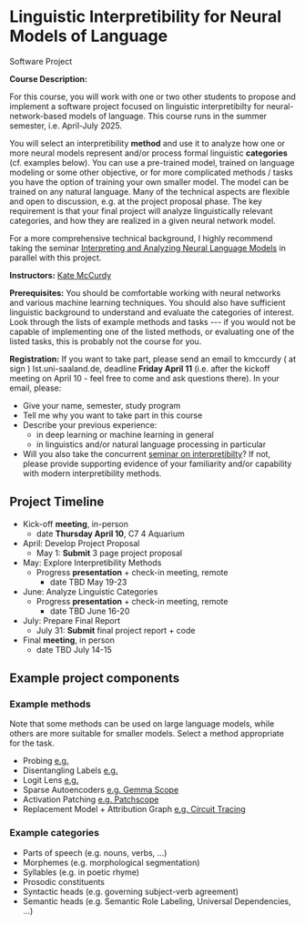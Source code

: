 # Linguistic Interpretibility for Neural Models of Language

Software Project

<!-----DESCRIPTION----->
**Course Description:**

For this course, you will work with one or two other students to propose and implement a software project focused on linguistic interpretibilty for neural-network-based models of language. This course runs in the summer semester, i.e. April-July 2025.

You will select an interpretibility **method** and use it to analyze how one or more neural models represent and/or process formal linguistic **categories** (cf. examples below). You can use a pre-trained model, trained on language modeling or some other objective, or for more complicated methods / tasks you have the option of training your own smaller model. The model can be trained on any natural language. Many of the technical aspects are flexible and open to discussion, e.g. at the project proposal phase. The key requirement is that your final project will analyze linguistically relevant categories, and how they are realized in a given neural network model.

For a more comprehensive technical background, I highly recommend taking the seminar [Interpreting and Analyzing Neural Language Models](https://lacoco-lab.github.io/courses/interpreting-2025/) in parallel with this project.

<!-----INSTRUCTORS----->
**Instructors:** [Kate McCurdy](https://lacoco-lab.github.io/home/authors/kmccurdy/)

<!----PREREQ------------>

**Prerequisites:**
You should be comfortable working with neural networks and various machine learning techniques. You should also have sufficient linguistic background to understand and evaluate the categories of interest. Look through the lists of example methods and tasks --- if you would not be capable of implementing one of the listed methods, or evaluating one of the listed tasks, this is probably not the course for you.

<!-----REGISTRATION----->

**Registration:**
 If you want to take part, please send an email to kmccurdy ( at sign ) lst.uni-saaland.de, deadline **Friday April 11** (i.e. after the kickoff meeting on April 10 - feel free to come and ask questions there). In your email, please:

  - Give your name, semester, study program
  - Tell me why you want to take part in this course
  - Describe your previous experience:
    - in deep learning or machine learning in general
    - in linguistics and/or natural language processing in particular
  - Will you also take the concurrent [seminar on interpretibilty](https://lacoco-lab.github.io/courses/interpreting-2025/)? If not, please provide supporting evidence of your familiarity and/or capability with modern interpretibility methods.

## Project Timeline

- Kick-off **meeting**, in-person
  - date **Thursday April 10**, C7 4 Aquarium
- April: Develop Project Proposal
  - May 1: **Submit** 3 page project proposal
- May: Explore Interpretibility Methods
  - Progress **presentation** + check-in meeting, remote
    -  date TBD May 19-23
- June: Analyze Linguistic Categories
  - Progress **presentation** + check-in meeting, remote
    - date TBD June 16-20
- July: Prepare Final Report
  - July 31: **Submit** final project report + code
- Final **meeting**, in person
  - date TBD July 14-15
 
## Example project components

### Example methods

Note that some methods can be used on large language models, while others are more suitable for smaller models. Select a method appropriate for the task. 

- Probing [e.g.](https://arxiv.org/abs/1909.03368)
- Disentangling Labels [e.g.](https://arxiv.org/pdf/2406.02449)
- Logit Lens [e.g.](https://www.lesswrong.com/posts/AcKRB8wDpdaN6v6ru/interpreting-gpt-the-logit-lens)
- Sparse Autoencoders [e.g. Gemma Scope](https://deepmind.google/discover/blog/gemma-scope-helping-the-safety-community-shed-light-on-the-inner-workings-of-language-models/)
- Activation Patching [e.g. Patchscope](https://arxiv.org/abs/2401.06102)
- Replacement Model + Attribution Graph [e.g. Circuit Tracing](https://transformer-circuits.pub/2025/attribution-graphs/methods.html)

### Example categories

- Parts of speech (e.g. nouns, verbs, ...)
- Morphemes (e.g. morphological segmentation)
- Syllables (e.g. in poetic rhyme)
- Prosodic constituents
- Syntactic heads (e.g. governing subject-verb agreement)
- Semantic heads (e.g. Semantic Role Labeling, Universal Dependencies, ...)

